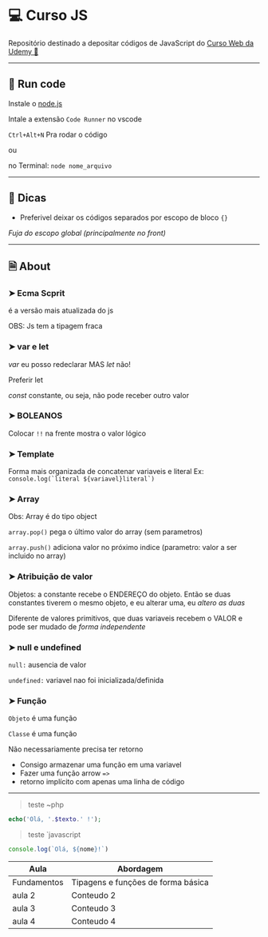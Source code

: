 # 💻 Curso JS

Repositório destinado a depositar códigos de JavaScript do [Curso Web da Udemy 🔗](https://www.udemy.com/course/curso-web/)
____
## 🚀 Run code
Instale o [node.js](https://nodejs.org/en/)

Intale a extensão `Code Runner` no vscode

`Ctrl+Alt+N` Pra rodar o código 

ou

no Terminal: `node nome_arquivo`
_____
## 🚨 Dicas

* Preferivel deixar os códigos separados por escopo de bloco `{}`

_Fuja do escopo global (principalmente no front)_



_____
## 🗎 About
### ➤ Ecma Scprit

é a versão mais atualizada do js

OBS: Js tem a tipagem fraca

### ➤ var e let

*var* eu posso redeclarar MAS *let* não!

Preferir let

*const* constante, ou seja, não pode receber outro valor

### ➤ BOLEANOS

Colocar `!!` na frente mostra o valor lógico


### ➤ Template

Forma mais organizada de concatenar variaveis e literal
Ex: 
```console.log(`literal ${variavel}literal`)```


### ➤ Array

Obs: Array é do tipo object

`array.pop()` pega o último valor do array (sem parametros)

`array.push()` adiciona valor no próximo indice (parametro: valor a ser incluido no array)


### ➤ Atribuição de valor

Objetos: a constante recebe o ENDEREÇO do objeto.
Então se duas constantes tiverem o mesmo objeto, e eu alterar uma, eu *altero as duas*

Diferente de valores primitivos, que duas variaveis recebem o VALOR e pode ser mudado de *forma independente*


### ➤ null e undefined

`null:` ausencia de valor

`undefined:` variavel nao foi inicializada/definida

### ➤ Função

`Objeto` é uma função

`Classe` é uma função

Não necessariamente precisa ter retorno

* Consigo armazenar uma função em uma variavel
* Fazer uma função arrow `=>`
* retorno implícito com apenas uma linha de código 





 


___
>teste ~php
~~~~php
echo('Olá, '.$texto.' !');
~~~~

>teste `javascript
```javascript 
console.log(`Olá, ${nome}!`)
```

Aula   | Abordagem
--------- | ------
Fundamentos | Tipagens e funções de forma básica
aula 2 | Conteudo 2
aula 3 | Conteudo 3
aula 4 |  Conteudo 4

